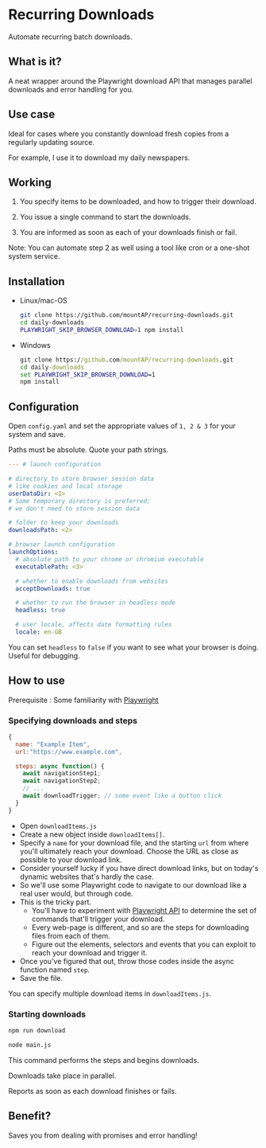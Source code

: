 # Recurring Downloads

Automate recurring batch downloads.

## What is it?

A neat wrapper around the Playwright download API that manages parallel downloads and error handling for you.

## Use case

Ideal for cases where you constantly download fresh copies from a regularly updating source.

For example, I use it to download my daily newspapers.

## Working

1. You specify items to be downloaded, and how to trigger their download.

2. You issue a single command to start the downloads.

3. You are informed as soon as each of your downloads finish or fail.

Note: You can automate step 2 as well using a tool like cron or a one-shot system service.

## Installation

- Linux/mac-OS

  ```bash
  git clone https://github.com/mountAP/recurring-downloads.git
  cd daily-downloads
  PLAYWRIGHT_SKIP_BROWSER_DOWNLOAD=1 npm install
  ```

- Windows

  ```cmd
  git clone https://github.com/mountAP/recurring-downloads.git
  cd daily-downloads
  set PLAYWRIGHT_SKIP_BROWSER_DOWNLOAD=1
  npm install
  ```

## Configuration

Open `config.yaml` and set the appropriate values of `1, 2 & 3` for your system and save.

Paths must be absolute. Quote your path strings.

```yaml
--- # launch configuration

# directory to store browser session data
# like cookies and local storage
userDataDir: <1>
# Some temporary directory is preferred;
# we don't need to store session data

# folder to keep your downloads
downloadsPath: <2>

# browser launch configuration
launchOptions:
  # absolute path to your chrome or chromium executable
  executablePath: <3>

  # whether to enable downloads from websites
  acceptDownloads: true

  # whether to run the browser in headless mode
  headless: true

  # user locale, affects date formatting rules
  locale: en-GB
```

You can set `headless` to `false` if you want to see what your browser is doing. Useful for debugging.

## How to use

Prerequisite : Some familiarity with [Playwright](https://playwright.dev/)

### Specifying downloads and steps

```js
{
  name: "Example Item",
  url:"https://www.example.com",

  steps: async function() {
    await navigationStep1;
    await navigationStep2;
    // ...
    await downloadTrigger; // some event like a button click
  }
}
```

- Open `downloadItems.js`
- Create a new object inside `downloadItems[]`.
- Specify a `name` for your download file, and the starting `url` from where you'll ultimately reach your download. Choose the URL as close as possible to your download link.
- Consider yourself lucky if you have direct download links, but on today's dynamic websites that's hardly the case.
- So we'll use some Playwright code to navigate to our download like a real user would, but through code.
- This is the tricky part.
  - You'll have to experiment with [Playwright API](https://playwright.dev/#version=v1.3.0&path=docs%2Fapi.md&q=) to determine the set of commands that'll trigger your download.
  - Every web-page is different, and so are the steps for downloading files from each of them.
  - Figure out the elements, selectors and events that you can exploit to reach your download and trigger it.
- Once you've figured that out, throw those codes inside the async function named `step`.
- Save the file.

You can specify multiple download items in `downloadItems.js`.

### Starting downloads

```bash
npm run download
```

```bash
node main.js
```

This command performs the steps and begins downloads.

Downloads take place in parallel.

Reports as soon as each download finishes or fails.

## Benefit?

Saves you from dealing with promises and error handling!
